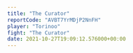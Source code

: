 ```yaml
---
title: "The Curator"
reportCode: "AVBT7YrMDjP2NnFH"
player: "Torinoo"
fight: "The Curator"
date: 2021-10-27T19:09:12.576000+00:00
---
```

